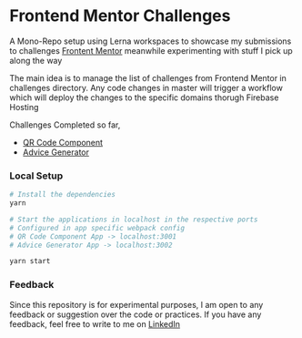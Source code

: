 # Frontend Mentor Challenges

A Mono-Repo setup using Lerna workspaces to showcase my submissions to challenges [Frontent Mentor](https://www.frontendmentor.io/) meanwhile experimenting with stuff I pick up along the way

The main idea is to manage the list of challenges from Frontend Mentor in challenges directory. Any code changes in master will trigger a workflow which will deploy the changes to the specific domains thorugh Firebase Hosting

Challenges Completed so far,

* [QR Code Component](https://qr-component-fe.web.app/)
* [Advice Generator](https://advice-generator-fe.web.app/)

### Local Setup

```bash
# Install the dependencies
yarn

# Start the applications in localhost in the respective ports
# Configured in app specific webpack config
# QR Code Component App -> localhost:3001
# Advice Generator App -> localhost:3002

yarn start
```


### Feedback

Since this repository is for experimental purposes, I am open to any feedback or suggestion over the code or practices. If you have any feedback, feel free to write to me on [LinkedIn](https://www.linkedin.com/in/smgsankar)
